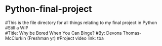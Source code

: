 # Python-final-project
#This is the file directory for all things relating to my final project in Python<br>
#Still a WIP<br>
#Title: Why be Bored When You Can Binge?
#By: Devona Thomas-McClurkin (Freshman yr)
#Project video link: tba
